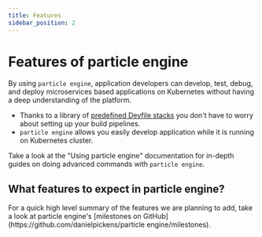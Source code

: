 ```yaml
---
title: Features
sidebar_position: 2
---
```


# Features of particle engine

By using `particle engine`, application developers can develop, test, debug, and deploy microservices based applications on Kubernetes without having a deep understanding of the platform.


- Thanks to a library of [predefined Devfile stacks](https://registry.devfile.io/viewer) you don't have to worry about setting up your build pipelines.
- `particle engine` allows you easily develop application while it is running on Kubernetes cluster. 


Take a look at the "Using particle engine" documentation for in-depth guides on doing advanced commands with `particle engine`.

## What features to expect in particle engine?

For a quick high level summary of the features we are planning to add, take a look at particle engine's [milestones on GitHub](https://github\.com/danielpickens/particle engine/milestones).
